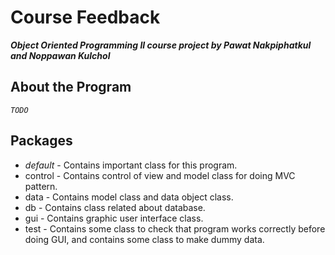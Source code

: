 # Course Feedback
***Object Oriented Programming II course project by Pawat Nakpiphatkul and Noppawan Kulchol***

## About the Program
*`TODO`*

## Packages
* *default* - Contains important class for this program.
* control - Contains control of view and model class for doing MVC pattern.
* data - Contains model class and data object class.
* db - Contains class related about database.
* gui - Contains graphic user interface class.
* test - Contains some class to check that program works correctly before doing GUI, and contains some class to make dummy data. 
